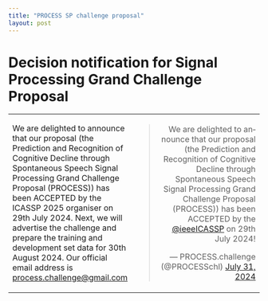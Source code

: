 ```yaml
---
title: "PROCESS SP challenge proposal"
layout: post
---
```


# Decision notification for Signal Processing Grand Challenge Proposal
<table border="0">
    <tr>
        <td style="width:40%">  
        	<p>We are delighted to announce that our proposal (the Prediction and Recognition of Cognitive Decline through Spontaneous Speech Signal Processing Grand Challenge Proposal (PROCESS)) has been ACCEPTED by the ICASSP 2025 organiser on 29th July 2024. Next, we will advertise the challenge and prepare the training and development set data for 30th August 2024. Our official email address is <a href="mailto:process.challenge@gmail.com">process.challenge@gmail.com</a></p>
        </td>
        <td style="width:60%">  
        	<blockquote class="twitter-tweet" align="right"><p lang="en" dir="ltr">We are delighted to announce that our proposal (the Prediction and Recognition of Cognitive Decline through Spontaneous Speech Signal Processing Grand Challenge Proposal (PROCESS)) has been ACCEPTED by the <a href="https://twitter.com/ieeeICASSP?ref_src=twsrc%5Etfw">@ieeeICASSP</a> on 29th July 2024!</p>&mdash; PROCESS.challenge (@PROCESSchl) <a href="https://twitter.com/PROCESSchl/status/1818658912695968190?ref_src=twsrc%5Etfw">July 31, 2024</a></blockquote> <script async src="https://platform.twitter.com/widgets.js" charset="utf-8"></script>
        </td> 
    </tr> 
</table>